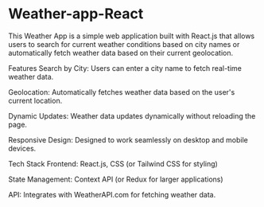 # Weather-app-React
This Weather App is a simple web application built with React.js that allows users to search for current weather conditions based on city names or automatically fetch weather data based on their current geolocation.

Features
Search by City: Users can enter a city name to fetch real-time weather data.

Geolocation: Automatically fetches weather data based on the user's current location.

Dynamic Updates: Weather data updates dynamically without reloading the page.

Responsive Design: Designed to work seamlessly on desktop and mobile devices.

Tech Stack
Frontend: React.js, CSS (or Tailwind CSS for styling)

State Management: Context API (or Redux for larger applications)

API: Integrates with WeatherAPI.com for fetching weather data.
